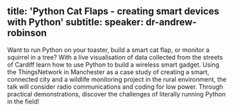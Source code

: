 title: 'Python Cat Flaps - creating smart devices with Python'
subtitle:
speaker: dr-andrew-robinson
---
Want to run Python on your toaster,  build a smart cat flap, or monitor a squirrel in a tree? With a live visualisation of data collected from the streets of Cardiff learn how to use Python to build a wireless smart gadget. Using the ThingsNetwork in Manchester as a case study of creating a smart, connected city and a wildlife monitoring project in the rural environment, the talk will consider radio communications and coding for low power. Through practical demonstrations, discover the challenges of literally running Python in the field!